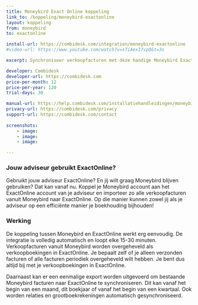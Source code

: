 ```yaml
---
title: Moneybird Exact Online koppeling
link_to: /koppeling/moneybird-exactonline
layout: koppeling
from: moneybird
to: exactonline

install-url: https://combidesk.com/integration/moneybird-exactonline
#video-url: https://www.youtube.com/watch?v=sTiAexI7vpQ&t=3s

excerpt: Synchroniseer verkoopfacturen met deze handige Moneybird Exact Online koppeling

developer: Combidesk  
developer-url: https://combidesk.com
price-per-month: 12
price-per-year: 120
trial-days: 30

manual-url: https://help.combidesk.com/installatiehandleidingen/moneybird/installatiehandleiding-moneybird-exactonline-koppeling
privacy-url: https://combidesk.com/privacy
support-url: https://combidesk.com/contact
      
screenshots:
    - image: 
    - image: 
    - image: 

---
```


### Jouw adviseur gebruikt ExactOnline?
Gebruikt jouw adviseur ExactOnline? En jij wilt graag Moneybird blijven gebruiken? Dat kan vanaf nu. Koppel je Moneybird account aan het ExactOnline account van je adviseur en importeer zo alle verkoopfacturen vanuit Moneybird naar ExactOnline. Op die manier kunnen zowel jij als je adviseur op een efficiënte manier je boekhouding bijhouden!

### Werking
De koppeling tussen Moneybird en ExactOnline werkt erg eenvoudig. De integratie is volledig automatisch en loopt elke 15-30 minuten. Verkoopfacturen vanuit Moneybird worden overgeheveld als verkoopboekingen in ExactOnline. Je bepaalt zelf of je alleen verzonden facturen of alle facturen periodiek overgeheveld wilt hebben. Je bent dus altijd bij met je verkoopboekingen in ExactOnline. 

Daarnaast kan er een eenmalige export worden uitgevoerd om bestaande Moneybird facturen naar ExactOnline te synchroniseren. Dit kan vanaf het begin van een maand, dit boekjaar of vanaf het begin van een kwartaal. Ook worden relaties en grootboekrekeningen automatisch gesynchroniseerd.